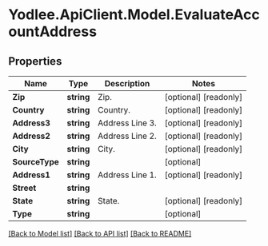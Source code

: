 # Yodlee.ApiClient.Model.EvaluateAccountAddress

## Properties

Name | Type | Description | Notes
------------ | ------------- | ------------- | -------------
**Zip** | **string** | Zip. | [optional] [readonly] 
**Country** | **string** | Country. | [optional] [readonly] 
**Address3** | **string** | Address Line 3. | [optional] [readonly] 
**Address2** | **string** | Address Line 2. | [optional] [readonly] 
**City** | **string** | City. | [optional] [readonly] 
**SourceType** | **string** |  | [optional] 
**Address1** | **string** | Address Line 1. | [optional] [readonly] 
**Street** | **string** |  | 
**State** | **string** | State. | [optional] [readonly] 
**Type** | **string** |  | [optional] 

[[Back to Model list]](../README.md#documentation-for-models) [[Back to API list]](../README.md#documentation-for-api-endpoints) [[Back to README]](../README.md)

